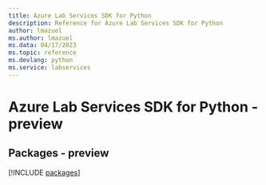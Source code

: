 ```yaml
---
title: Azure Lab Services SDK for Python
description: Reference for Azure Lab Services SDK for Python
author: lmazuel
ms.author: lmazuel
ms.data: 04/17/2023
ms.topic: reference
ms.devlang: python
ms.service: labservices
---
```

# Azure Lab Services SDK for Python - preview
## Packages - preview
[!INCLUDE [packages](lab-services-index.md)]